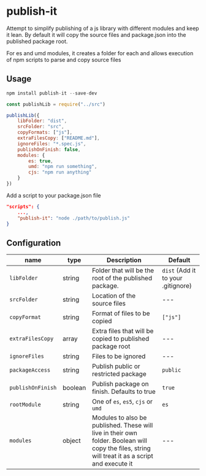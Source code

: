 # publish-it

Attempt to simplify publishing of a js library with different modules and keep it lean. By default it will copy the source files and package.json into the published package root.

For es and umd modules, it creates a folder for each and allows execution of npm scripts to parse and copy source files

## Usage

```js
npm install publish-it --save-dev
```

```js
const publishLib = require("../src")

publishLib({
    libFolder: "dist",
    srcFolder: "src",
    copyFormats: ["js"],
    extraFilesCopy: ["README.md"],
    ignoreFiles: "*.spec.js",
    publishOnFinish: false,
    modules: {
        es: true,
        umd: "npm run something",
        cjs: "npm run anything"
    }
})
```

Add a script to your package.json file

```json
"scripts": {
    ...,
    "publish-it": "node ./path/to/publish.js"
}
```

## Configuration

| name | type | Description | Default |
| --- | --- | --- | --- |
| `libFolder` | string | Folder that will be the root of the published package. | `dist` (Add it to your .gitignore) |
| `srcFolder` | string | Location of the source files | --- |
| `copyFormat` | string | Format of files to be copied | `["js"]` |
| `extraFilesCopy` | array | Extra files that will be copied to published package root | --- |
| `ignoreFiles` | string | Files to be ignored | --- |
| `packageAccess` | string | Publish public or restricted package | `public` |
| `publishOnFinish` | boolean | Publish package on finish. Defaults to true | `true` |
| `rootModule` | string | One of `es`, `es5`, `cjs` or `umd` | `es` |
| `modules` | object | Modules to also be published. These will live in their own folder. Boolean will copy the files, string will treat it as a script and execute it | --- |

